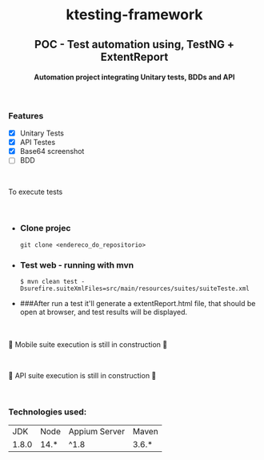 <h1 align="center">ktesting-framework</h1>
<h2 align="center">POC - Test automation using, TestNG + ExtentReport</h2>
 
<h4 align="center">Automation project integrating Unitary tests, BDDs and API</h4>

<br>

### Features

- [x] Unitary Tests
- [x] API Testes
- [x] Base64 screenshot
- [ ] BDD

<br>

To execute tests

<br>

- ### Clone projec
  ```
  git clone <endereco_do_repositorio>
  ```
- ### Test web - running with mvn

  ```
  $ mvn clean test -Dsurefire.suiteXmlFiles=src/main/resources/suites/suiteTeste.xml
  ```

- ###After run a test
it'll generate a extentReport.html file, that should be open at browser, and test results will be displayed.


<br><br>
🚧 Mobile suite execution is still in construction 🚧

<br>

🚧 API suite execution is still in construction 🚧

<br>

### Technologies used:

<table>
<tr>
        <td>JDK</td>
        <td>Node</td>
        <td>Appium Server</td>
        <td>Maven</td>
</tr>

<tr>
    <td>1.8.0</td>
    <td>14.*</td>
    <td>^1.8</td>
    <td>3.6.*</td>
</tr>
</table>
